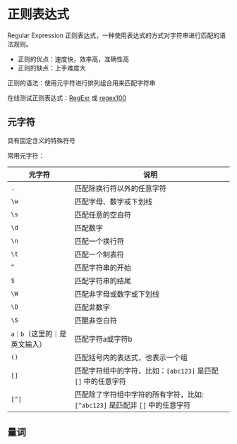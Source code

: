 # 正则表达式

Regular Expression 正则表达式，一种使用表达式的方式对字符串进行匹配的语法规则。

- 正则的优点：速度快，效率高，准确性高
- 正则的缺点：上手难度大

正则的语法：使用元宇符进行排列组合用来匹配字符串

在线测试正则表达式：[RegExr](https://regexr.com/) 或 [regex100](https://regex101.com/)

## 元字符

具有固定含义的特殊符号

常用元字符：

| 元字符              | 说明                                               |
|------------------|--------------------------------------------------|
| `.`              | 匹配除换行符以外的任意字符                                    |
| `\w`             | 匹配字母、数字或下划线                                      |
| `\s`             | 匹配任意的空白符                                         |
| `\d`             | 匹配数字                                             |
| `\n`             | 匹配一个换行符                                          |
| `\t`             | 匹配一个制表符                                          |
| `^`              | 匹配字符串的开始                                         |
| `$`              | 匹配字符串的结尾                                         |
| `\W`             | 匹配非字母或数字或下划线                                     | 
| `\D`             | 匹配非数字                                            |
| `\S`             | 匹醌非空白符                                           |
| `a｜b`（这里的｜是英文输入） | 匹配字符a或字符b                                        |
| `()`             | 匹配括号内的表达式，也表示一个组                                 |
| `[]`             | 匹配字符组中的字符，比如：`[abc123]` 是匹配 `[]` 中的任意字符          |
| `[^]`            | 匹配除了字符组中字符的所有字符，比如: `[^abc123]` 是匹配非 `[]` 中的任意字符 |


## 量词

